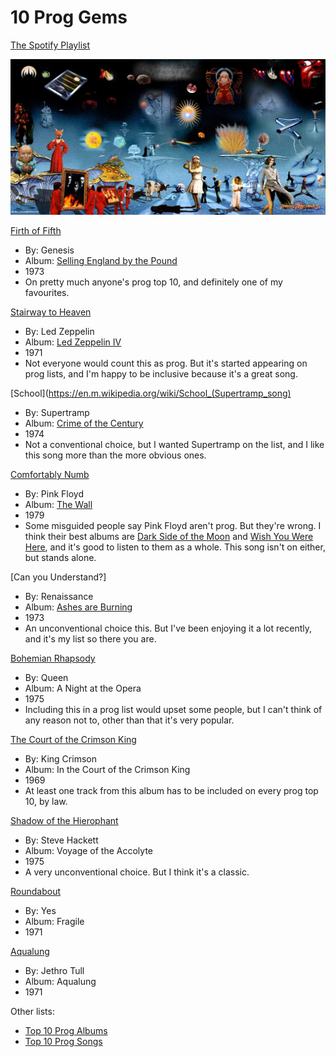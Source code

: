 # 10 Prog Gems

[The Spotify Playlist](https://open.spotify.com/playlist/3Bt7uarJOr161i0p8J5R1U?si=1d0c4753438a4ab2)

![Prog collage](5741792-2.jpg)

[Firth of Fifth](https://en.m.wikipedia.org/wiki/Firth_of_Fifth)
- By: Genesis 
- Album: [Selling England by the Pound](https://open.spotify.com/album/2tSRe2rkdJvZWMOIZpu6lk?si=MFdDDbFWTFaqseHHdhwR3Q)
- 1973
- On pretty much anyone's prog top 10, and definitely one of my favourites.

[Stairway to Heaven](https://en.m.wikipedia.org/wiki/Stairway_to_Heaven)
- By: Led Zeppelin
- Album: [Led Zeppelin IV](https://open.spotify.com/album/44Ig8dzqOkvkGDzaUof9lK?si=Lpu0eA1LT2KFeQFfWsgkpQ)
- 1971
- Not everyone would count this as prog. But it's started appearing on prog lists, and I'm happy to be inclusive because it's a great song.
  
[School](https://en.m.wikipedia.org/wiki/School_(Supertramp_song)
- By: Supertramp
- Album: [Crime of the Century](https://open.spotify.com/album/2wrHaulTgqqkVKx0k7Kq4r?si=9EXW5RLOTr23yDNPo5qWvQ)
- 1974
- Not a conventional choice, but I wanted Supertramp on the list, and I like this song more than the more obvious ones.

[Comfortably Numb](https://en.m.wikipedia.org/wiki/Comfortably_Numb)
- By: Pink Floyd
- Album: [The Wall](https://open.spotify.com/album/6WaIQHxEHtZL0RZ62AuY0g?si=SHQyUJ86Tzi_V_cw_UFiNQ)
- 1979
- Some misguided people say Pink Floyd aren't prog. But they're wrong. I think their best albums are [Dark Side of the Moon](https://open.spotify.com/album/2WT1pbYjLJciAR26yMebkH?si=_Yus99bOTlGKw8jyXpLTBQ) and [Wish You Were Here](https://open.spotify.com/album/6uvBKDGlJAYLH5Vy6RQVsc?si=nUzenwV0RiuO4FeWXXGGIw), and it's good to listen to them as a whole. This song isn't on either, but stands alone.
  
[Can you Understand?]
- By: Renaissance
- Album: [Ashes are Burning](https://en.m.wikipedia.org/wiki/Ashes_Are_Burning)
- 1973
- An unconventional choice this. But I've been enjoying it a lot recently, and it's my list so there you are.

[Bohemian Rhapsody](https://en.m.wikipedia.org/wiki/Bohemian_Rhapsody)
- By: Queen
- Album: A Night at the Opera
- 1975
- Including this in a prog list would upset some people, but I can't think of any reason not to, other than that it's very popular.

[The Court of the Crimson King](https://en.m.wikipedia.org/wiki/The_Court_of_the_Crimson_King)
- By: King Crimson
- Album: In the Court of the Crimson King
- 1969
- At least one track from this album has to be included on every prog top 10, by law.

[Shadow of the Hierophant]()
- By: Steve Hackett
- Album: Voyage of the Accolyte
- 1975
- A very unconventional choice. But I think it's a classic.

[Roundabout]()
- By: Yes
- Album: Fragile
- 1971
  
[Aqualung]()
- By: Jethro Tull
- Album: Aqualung
- 1971

Other lists:
- [Top 10 Prog Albums](https://www.youtube.com/watch?v=I4_YMKQUSqI)
- [Top 10 Prog Songs](https://www.youtube.com/watch?v=TMDgU-DLxB8)
